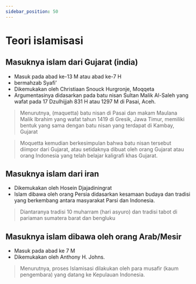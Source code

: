 ```yaml
---
sidebar_position: 50
---
```


# Teori islamisasi 
## Masuknya islam dari Gujarat (india)
* Masuk pada  abad ke-13 M atau abad ke-7 H
* bermahzab Syafi’
* Dikemukakan oleh Christiaan Snouck Hurgronje, Moqqeta
* Argumentasinya didasarkan pada batu nisan Sultan Malik Al-Saleh yang wafat pada 17 Dzulhijjah 831 H atau 1297 M di Pasai, Aceh.

> Menurutnya, (maquetta) batu nisan di Pasai dan makam Maulana Malik Ibrahim yang wafat tahun 1419 di Gresik, Jawa Timur, memiliki bentuk yang sama dengan batu nisan yang terdapat di Kambay, Gujarat

> Moquetta kemudian berkesimpulan bahwa batu nisan tersebut diimpor dari Gujarat, atau setidaknya dibuat oleh orang Gujarat atau orang Indonesia yang telah belajar kaligrafi khas Gujarat.

## Masuknya islam dari iran
 - Dikemukakan oleh Hosein Djajadiningrat  
 - Islam dibawa oleh orang Persia didasarkan kesamaan budaya dan tradisi yang berkembang antara masyarakat Parsi dan Indonesia.

> Diantaranya tradisi 10 muharram (hari asyuro) dan tradisi tabot di pariaman sumatera barat dan bengluku

## Masuknya islam dibawa oleh orang Arab/Mesir

 - Masuk pada abad ke 7 M  
 - Dikemukakan oleh Anthony H. Johns.  

> Menurutnya, proses Islamisasi dilakukan oleh para musafir (kaum pengembara) yang datang ke Kepulauan Indonesia.
